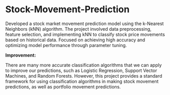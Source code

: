 # Stock-Movement-Prediction  
Developed a stock market movement prediction model using the k-Nearest Neighbors (kNN) algorithm. The project involved data preprocessing, feature selection,
and implementing kNN to classify stock price movements based on historical data. Focused on achieving high accuracy and optimizing model performance through parameter tuning.

**Improvement:**  
  
There are many more accurate classification algorithms that we can apply to improve our predictions, such as Logistic Regression, Support Vector Machines, and Random Forests. However, this project provides a standard framework for using classification algorithms in making stock movement predictions, as well as portfolio movement predictions.
